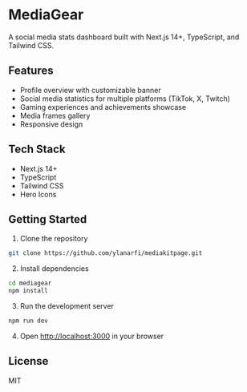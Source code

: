 # MediaGear

A social media stats dashboard built with Next.js 14+, TypeScript, and Tailwind CSS.

## Features

- Profile overview with customizable banner
- Social media statistics for multiple platforms (TikTok, X, Twitch)
- Gaming experiences and achievements showcase
- Media frames gallery
- Responsive design

## Tech Stack

- Next.js 14+
- TypeScript
- Tailwind CSS
- Hero Icons

## Getting Started

1. Clone the repository
```bash
git clone https://github.com/ylanarfi/mediakitpage.git
```

2. Install dependencies
```bash
cd mediagear
npm install
```

3. Run the development server
```bash
npm run dev
```

4. Open [http://localhost:3000](http://localhost:3000) in your browser

## License

MIT